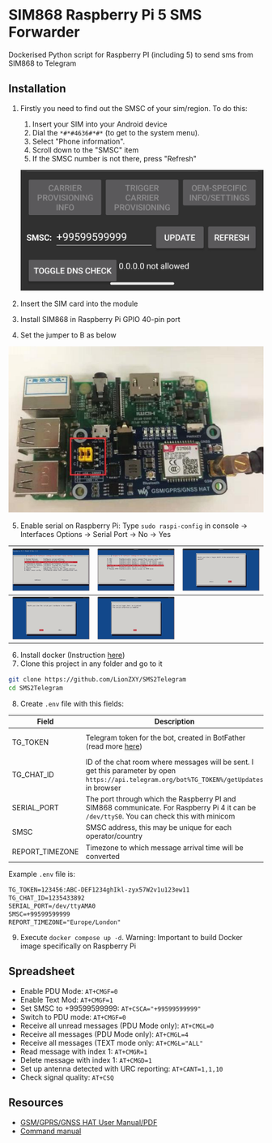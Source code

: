 # SIM868 Raspberry Pi 5 SMS Forwarder

Dockerised Python script for Raspberry PI (including 5) to send sms from SIM868 to Telegram

## Installation

1) Firstly you need to find out the SMSC of your sim/region. To do this:
   1. Insert your SIM into your Android device
   2. Dial the `*#*#4636#*#*` (to get to the system menu).
   3. Select "Phone information".
   4. Scroll down to the "SMSC" item
   5. If the SMSC number is not there, press "Refresh"
   
   ![](docs/smsc.png)
2) Insert the SIM card into the module
3) Install SIM868 in Raspberry Pi GPIO 40-pin port
4) Set the jumper to B as below

![](docs/jumper_set.png)

5) Enable serial on Raspberry Pi: Type `sudo raspi-config` in console -> Interfaces Options -> Serial Port -> No -> Yes

| ![](docs/raspi_conf_1.png) | ![](docs/raspi_conf_2.png) | ![](docs/raspi_conf_3.png) |
|----------------------------|----------------------------|----------------------------|
| ![](docs/raspi_conf_4.png) | ![](docs/raspi_conf_5.png) |                            |

6) Install docker (Instruction [here](https://docs.docker.com/engine/install/debian/#install-using-the-repository))
7) Clone this project in any folder and go to it
```bash
git clone https://github.com/LionZXY/SMS2Telegram
cd SMS2Telegram
```
8) Create `.env` file with this fields:

| Field           | Description                                                                                                                                  | Example                                   |
|-----------------|----------------------------------------------------------------------------------------------------------------------------------------------|-------------------------------------------|
| TG_TOKEN        | Telegram token for the bot, created in BotFather (read more [here](https://core.telegram.org/bots/features#botfather))                       | 123456:ABC-DEF1234ghIkl-zyx57W2v1u123ew11 |
| TG_CHAT_ID      | ID of the chat room where messages will be sent. I get this parameter by open `https://api.telegram.org/bot%TG_TOKEN%/getUpdates` in browser | 1235433892                                |
| SERIAL_PORT     | The port through which the Raspberry PI and SIM868 communicate. For Raspberry Pi 4 it can be `/dev/ttyS0`. You can check this with minicom   | /dev/ttyAMA0                              |
| SMSC            | SMSC address, this may be unique for each operator/country                                                                                   | +99599599999                              |
| REPORT_TIMEZONE | Timezone to which message arrival time will be converted                                                                                     | "Europe/London"                           |

Example `.env` file is:
```
TG_TOKEN=123456:ABC-DEF1234ghIkl-zyx57W2v1u123ew11
TG_CHAT_ID=1235433892
SERIAL_PORT=/dev/ttyAMA0
SMSC=+99599599999
REPORT_TIMEZONE="Europe/London"
```
9) Execute `docker compose up -d`. Warning: Important to build Docker image specifically on Raspberry Pi


## Spreadsheet

- Enable PDU Mode: `AT+CMGF=0`
- Enable Text Mod: `AT+CMGF=1`
- Set SMSC to +99599599999: `AT+CSCA="+99599599999"`
- Switch to PDU mode: `AT+CMGF=0`
- Receive all unread messages (PDU Mode only): `AT+CMGL=0`
- Receive all messages (PDU Mode only): `AT+CMGL=4`
- Receive all messages (TEXT mode only: `AT+CMGL="ALL"`
- Read message with index 1: `AT+CMGR=1`
- Delete message with index 1: `AT+CMGD=1`
- Set up antenna detected with URC reporting: `AT+CANT=1,1,10`
- Check signal quality: `AT+CSQ`

## Resources

- [GSM/GPRS/GNSS HAT User Manual/PDF](docs/GSM_GPRS_GNSS_HAT_User_Manual_EN.pdf)
- [Command manual](docs/SIM868_Series_GNSS_Application_Note_V1.02.pdf)